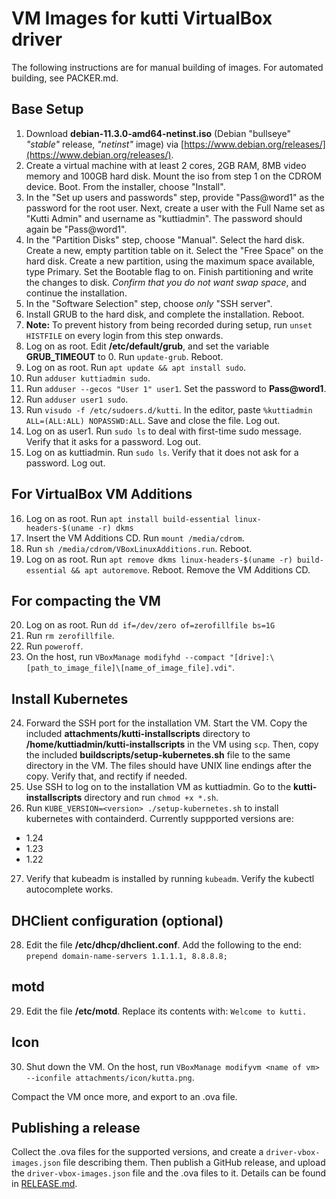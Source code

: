 # VM Images for kutti VirtualBox driver

The following instructions are for manual building of images. For automated building, see PACKER.md.

## Base Setup

1. Download **debian-11.3.0-amd64-netinst.iso** (Debian "bullseye" _"stable"_ release, _"netinst"_ image) via [https://www.debian.org/releases/](https://www.debian.org/releases/).
2. Create a virtual machine with at least 2 cores, 2GB RAM, 8MB video memory and 100GB hard disk. Mount the iso from step 1 on the CDROM device. Boot. From the installer, choose "Install".
3. In the "Set up users and passwords" step, provide "Pass@word1" as the password for the root user. Next, create a user with the Full Name set as "Kutti Admin" and username as "kuttiadmin". The password should again be "Pass@word1".
4. In the "Partition Disks" step, choose "Manual". Select the hard disk. Create a new, empty partition table on it. Select the "Free Space" on the hard disk. Create a new partition, using the maximum space available, type Primary. Set the Bootable flag to on. Finish partitioning and write the changes to disk. _Confirm that you do not want swap space_, and continue the installation.
5. In the "Software Selection" step, choose _only_ "SSH server".
6. Install GRUB to the hard disk, and complete the installation. Reboot.
7. **Note:** To prevent history from being recorded during setup, run `unset HISTFILE` on every login from this step onwards.
8. Log on as root. Edit **/etc/default/grub**, and set the variable **GRUB_TIMEOUT** to 0. Run `update-grub`. Reboot.
9. Log on as root. Run `apt update && apt install sudo`.
10. Run `adduser kuttiadmin sudo`. 
11. Run `adduser --gecos "User 1" user1`. Set the password to **Pass@word1**.
12. Run `adduser user1 sudo`.
13. Run `visudo -f /etc/sudoers.d/kutti`. In the editor, paste `%kuttiadmin ALL=(ALL:ALL) NOPASSWD:ALL`. Save and close the file. Log out.
14. Log on as user1. Run `sudo ls` to deal with first-time sudo message. Verify that it asks for a password. Log out.
15. Log on as kuttiadmin. Run `sudo ls`. Verify that it does not ask for a password. Log out.

## For VirtualBox VM Additions

16. Log on as root. Run `apt install build-essential linux-headers-$(uname -r) dkms`
17. Insert the VM Additions CD. Run `mount /media/cdrom`.
18. Run `sh /media/cdrom/VBoxLinuxAdditions.run`. Reboot.
19. Log on as root. Run `apt remove dkms linux-headers-$(uname -r) build-essential && apt autoremove`. Reboot. Remove the VM Additions CD.

## For compacting the VM

20. Log on as root. Run `dd if=/dev/zero of=zerofillfile bs=1G`
21. Run `rm zerofillfile`. 
22. Run `poweroff`.
23. On the host, run `VBoxManage modifyhd --compact "[drive]:\[path_to_image_file]\[name_of_image_file].vdi"`.

## Install Kubernetes

24. Forward the SSH port for the installation VM. Start the VM. Copy the included **attachments/kutti-installscripts** directory  to **/home/kuttiadmin/kutti-installscripts** in the VM using `scp`. Then, copy the included **buildscripts/setup-kubernetes.sh** file to the same directory in the VM. The files should have UNIX line endings after the copy. Verify that, and rectify if needed.
25. Use SSH to log on to the installation VM as kuttiadmin. Go to the **kutti-installscripts** directory and run `chmod +x *.sh`.
26. Run `KUBE_VERSION=<version> ./setup-kubernetes.sh` to install kubernetes with containderd. Currently suppported versions are:

* 1.24
* 1.23
* 1.22


27. Verify that kubeadm is installed by running `kubeadm`. Verify the kubectl autocomplete works.

## DHClient configuration (optional)

28. Edit the file **/etc/dhcp/dhclient.conf**. Add the following to the end: `prepend domain-name-servers 1.1.1.1, 8.8.8.8;`

## motd

29. Edit the file **/etc/motd**. Replace its contents with: `Welcome to kutti.`

## Icon

30. Shut down the VM. On the host, run `VBoxManage modifyvm <name of vm> --iconfile attachments/icon/kutta.png`.

Compact the VM once more, and export to an .ova file.

## Publishing a release

Collect the .ova files for the supported versions, and create a `driver-vbox-images.json` file describing them. Then publish a GitHub release, and upload the `driver-vbox-images.json` file and the .ova files to it. Details can be found in [RELEASE.md](RELEASE.md).
